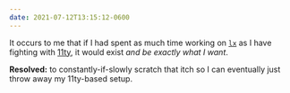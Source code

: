```yaml
---
date: 2021-07-12T13:15:12-0600
---
```


It occurs to me that if I had spent as much time working on [`lx`][lx] as I have fighting with [11ty][11ty], it would exist *and be exactly what I want*.

**Resolved:** to constantly-if-slowly scratch that itch so I can eventually just throw away my 11ty-based setup.

[lx]: https://github.com/chriskrycho/lightning-rs
[11ty]: https://www.11ty.dev